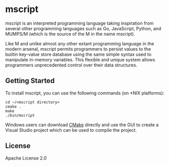 # mscript
mscript is an interpreted programming language taking inspiration from several
other programming languages such as Go, JavaScript, Python, and MUMPS/M (which
is the source of the M in the name mscript).

Like M and unlike almost any other extant programming language in the
modern arsenal, mscript permits programmers to persist values to the builtin
key-value store database using the same simple syntax used to manipulate 
in-memory variables. This flexible and unique system allows programmers 
unprecedented control over their data structures.

## Getting Started
To install mscript, you can use the following commands (on *NIX platforms):
 
    cd ~/<mscript directory>
    cmake .
    make
    ./bin/mscript
    
Windows users can download [CMake](http://www.cmake.org/download/) directly
and use the GUI to create a Visual Studio project which can be used to
compile the project.

## License
Apache License 2.0